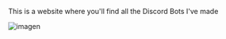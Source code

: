 This is a website where you'll find all the Discord Bots I've made

![imagen](https://github.com/JuanPortal/DiscordBots/assets/78442505/2b2f900a-31a7-4120-843e-5162aea030cf)
